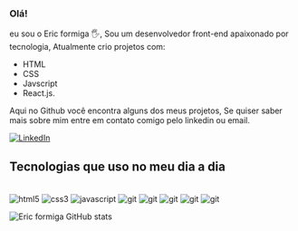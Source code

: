 
### Olá!

eu sou o Eric formiga 🖐️, Sou um desenvolvedor front-end apaixonado por tecnologia, Atualmente crio projetos com:
- HTML
- CSS
- Javscript 
- React.js.

Aqui no Github você encontra alguns dos meus projetos, Se quiser saber mais sobre mim entre em contato comigo pelo linkedin ou email.

 [![LinkedIn](https://img.shields.io/badge/LinkedIn-0077B5?style=for-the-badge&logo=linkedin&logoColor=white)](https://github.com/Eric-Formiga)

 ## Tecnologias que uso no meu dia a dia

<div style="display: inline-block"><br/>
<img align="center" alt="html5" src="https://img.shields.io/badge/HTML5-E34F26?style=for-the-badge&logo=html5&logoColor=white" />
<img align="center" alt="css3" src="https://img.shields.io/badge/CSS3-1572B6?style=for-the-badge&logo=css3&logoColor=white/" />
<img align="center" alt="javascript" src="https://img.shields.io/badge/JavaScript-F7DF1E?style=for-the-badge&logo=javascript&logoColor=black" />
<img align="center" alt="git" src="https://img.shields.io/badge/react-%2320232a.svg?style=for-the-badge&logo=react&logoColor=%2361DAFB" />
<img align="center" alt="git" src="https://img.shields.io/badge/GIT-E44C30?style=for-the-badge&logo=git&logoColor=white" />
<img align="center" alt="git" src="https://img.shields.io/badge/NPM-%23000000.svg?style=for-the-badge&logo=npm&logoColor=white" />
<img align="center" alt="git" src="https://img.shields.io/badge/styled--components-DB7093?style=for-the-badge&logo=styled-components&logoColor=white" />
<img align="center" alt="git" src="https://img.shields.io/badge/figma-%23F24E1E.svg?style=for-the-badge&logo=figma&logoColor=white" />
</div>
</div>
<br/>

 ![Eric formiga GitHub stats](https://github-readme-stats.vercel.app/api?username=Eric-Formiga&show_icons=true&theme=dracula)




